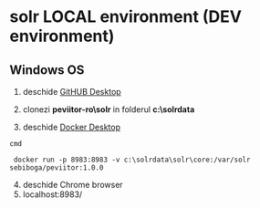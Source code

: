 # solr LOCAL environment (DEV environment)

## Windows OS

1. deschide
[GitHUB Desktop](https://desktop.github.com/)
2. clonezi **peviitor-ro\solr** in folderul **c:\solrdata**

3. deschide
[Docker Desktop](https://www.docker.com/products/docker-desktop/)

`cmd`
```
 docker run -p 8983:8983 -v c:\solrdata\solr\core:/var/solr sebiboga/peviitor:1.0.0
```
4. deschide Chrome browser
5. localhost:8983/
